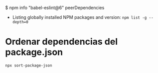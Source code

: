 $ npm info "babel-eslint@6" peerDependencies

- Listing globally installed NPM packages and version: `npm list -g --depth=0`

# Ordenar dependencias del package.json

`npx sort-package-json`